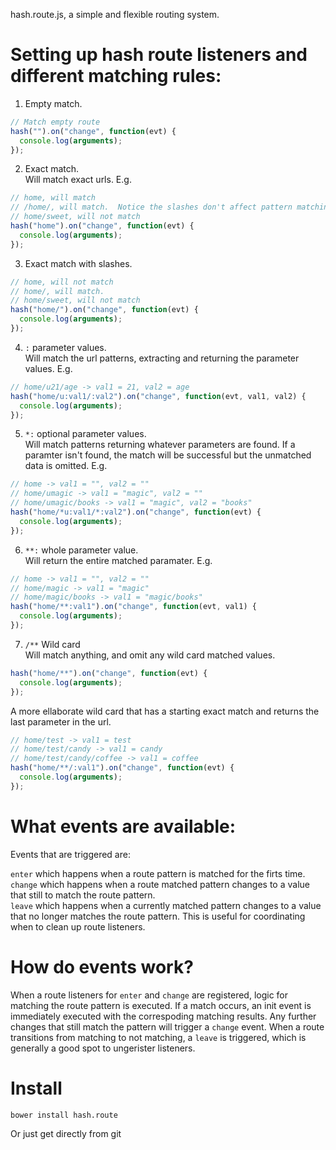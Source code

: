 hash.route.js, a simple and flexible routing system.<br>


Setting up hash route listeners and different matching rules:
====

1) Empty match.<br>
``` javascript
// Match empty route
hash("").on("change", function(evt) {
  console.log(arguments);
});
```

2) Exact match. <br>
Will match exact urls.  E.g.

``` javascript
// home, will match
// /home/, will match.  Notice the slashes don't affect pattern matching.
// home/sweet, will not match
hash("home").on("change", function(evt) {
  console.log(arguments);
});
```

3) Exact match with slashes.

``` javascript
// home, will not match
// home/, will match.
// home/sweet, will not match
hash("home/").on("change", function(evt) {
  console.log(arguments);
});
```


4) <code>:</code> parameter values.<br>
Will match the url patterns, extracting and returning the parameter values. E.g.

``` javascript
// home/u21/age -> val1 = 21, val2 = age
hash("home/u:val1/:val2").on("change", function(evt, val1, val2) {
  console.log(arguments);
});
```

5) <code>*:</code> optional parameter values.<br>
Will match patterns returning whatever parameters are found. If a paramter isn't found, the match will be successful but the unmatched data is omitted. E.g.

``` javascript
// home -> val1 = "", val2 = ""
// home/umagic -> val1 = "magic", val2 = ""
// home/umagic/books -> val1 = "magic", val2 = "books"
hash("home/*u:val1/*:val2").on("change", function(evt) {
  console.log(arguments);
});
```

6) <code>**:</code> whole parameter value.<br>
Will return the entire matched paramater. E.g.<br>

``` javascript
// home -> val1 = "", val2 = ""
// home/magic -> val1 = "magic"
// home/magic/books -> val1 = "magic/books"
hash("home/**:val1").on("change", function(evt, val1) {
  console.log(arguments);
});
```

7) <code>/**</code> Wild card<br>
Will match anything, and omit any wild card matched values.

``` javascript
hash("home/**").on("change", function(evt) {
  console.log(arguments);
});
```

A more ellaborate wild card that has a starting exact match and returns the last parameter in the url.

``` javascript
// home/test -> val1 = test
// home/test/candy -> val1 = candy
// home/test/candy/coffee -> val1 = coffee
hash("home/**/:val1").on("change", function(evt) {
  console.log(arguments);
});
```

What events are available:
====

Events that are triggered are:

<code>enter</code> which happens when a route pattern is matched for the firts time.<br>
<code>change</code> which happens when a route matched pattern changes to a value that still to match the route pattern.<br>
<code>leave</code> which happens when a currently matched pattern changes to a value that no longer matches the route pattern.  This is useful for coordinating when to clean up route listeners.


How do events work?
====

When a route listeners for <code>enter</code> and <code>change</code> are registered, logic for matching the route pattern is executed.  If a match occurs, an init event is immediately executed with the correspoding matching results.  Any further changes that still match the pattern will trigger a <code>change</code> event.  When a route transitions from matching to not matching, a <code>leave</code> is triggered, which is generally a good spot to ungerister listeners.


Install
===============
``` shell
bower install hash.route
```
Or just get directly from git
